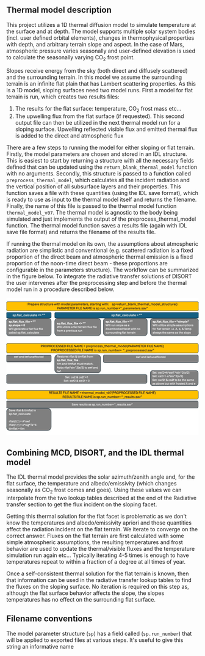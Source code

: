 ## Thermal model description

This project utilizes a 1D thermal diffusion model to simulate temperature at the surface and at depth. The model supports multiple solar system bodies (incl. user defined orbital elements), changes in thermophysical properties with depth, and arbitrary terrain slope and aspect.  In the case of Mars, atmospheric pressure varies seasonally and user-defined elevation is used to calculate the seasonally varying CO<sub>2</sub> frost point.

Slopes receive energy from the sky (both direct and diffusely scattered) and the surrounding terrain. In this model we assume the surrounding terrain is an infinite flat plain that has Lambert scattering properties. As this is a 1D model, sloping surfaces need two model runs. First a model for flat terrain is run, which creates two results files:
1. The results for the flat surface: temperature, CO<sub>2</sub> frost mass etc...
2. The upwelling flux from the flat surface (if requested).
This second output file can then be utilized in the next thermal model run for a sloping surface.  Upwelling reflected visible flux and emitted thermal flux is added to the direct and atmospheric flux 

There are a few steps to running the model for either sloping or flat terrain.  Firstly, the model parameters are chosen and stored in an IDL structure. This is easiest to start by returning a structure with all the necessary fields defined that can be updated using the `return_blank_thermal_model` function with no arguments. Secondly, this structure is passed to a function called `preprocess_thermal_model`, which calculates all the incident radiation and the vertical position of all subsurface layers and their properties. This function saves a file with these quantities (using the IDL save format), which is ready to use as input to the thermal model itself and returns the filename.  Finally, the name of this file is passed to the thermal model function `thermal_model_v07`.  The thermal model is agnostic to the body being simulated and just implements the output of the preprocess_thermal_model function. The thermal model function saves a results file (again with IDL save file format) and returns the filename of the results file. 

If running the thermal model on its own, the assumptions about atmospheric radiation are simplistic and conventional (e.g. scattered radiation is a fixed proportion of the direct beam and atmospheric thermal emission is a fixed proportion of the noon-time direct beam - these proportions are configurable in the parameters structure). The workflow can be summarized in the figure below. To integrate the radiative transfer solutions of DISORT the user intervenes after the preprocessing step and before the thermal model run in a procedure described below.

 ![Thermal model flow chart](thermal_processing_logic.jpg)

## Combining MCD, DISORT, and the IDL thermal model
The IDL thermal model provides the solar azimuth/zenith angle and, for the flat surface, the temperature and albedo/emissivity (which changes seasonally as CO<sub>2</sub> frost comes and goes).  Using these values we can interpolate from the two lookup tables described at the end of the Radiative transfer section to get the flux incident on the sloping facet.  

Getting this thermal solution for the flat facet is problematic as we don't know the temperatures and albedo/emissivity apriori and those quantities affect the radiation incident on the flat terrain. We iterate to converge on the correct answer.  Fluxes on the flat terrain are first calculated with some simple atmospheric assumptions, the resulting temperatures and frost behavior are used to update the thermal/visible fluxes and the temperature simulation run again etc... Typically iterating 4-5 times is enough to have temperatures repeat to within a fraction of a degree at all times of year.

Once a self-consistent thermal solution for the flat terrain is known, then that information can be used in the radiative transfer lookup tables to find the fluxes on the sloping surface. No iteration is required on this step as, although the flat surface behavior affects the slope, the slopes temperatures has no effect on the surrounding flat surface.





## Filename conventions
The model parameter structure (`sp`) has a field called (`sp.run_number`) that will be applied to exported files at various steps.  It's useful to give this string an informative name 

